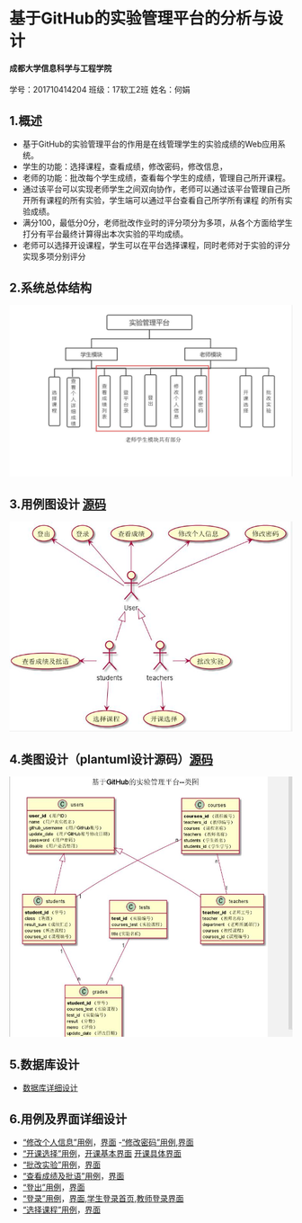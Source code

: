 # 基于GitHub的实验管理平台的分析与设计
#### 成都大学信息科学与工程学院
学号：201710414204 班级：17软工2班 姓名：何娟

##  1.概述
- 基于GitHub的实验管理平台的作用是在线管理学生的实验成绩的Web应用系统。
- 学生的功能：选择课程，查看成绩，修改密码，修改信息，
- 老师的功能：批改每个学生成绩，查看每个学生的成绩，管理自己所开课程。
- 通过该平台可以实现老师学生之间双向协作，老师可以通过该平台管理自己所开所有课程的所有实验，学生端可以通过平台查看自己所学所有课程
的所有实验成绩。
- 满分100，最低分0分，老师批改作业时的评分项分为多项，从各个方面给学生打分有平台最终计算得出本次实验的平均成绩。
- 老师可以选择开设课程，学生可以在平台选择课程，同时老师对于实验的评分实现多项分别评分

## 2.系统总体结构
![结构图修正](./img/结构图.jpg)
## 3.用例图设计 [源码](puml/用例图.puml)
![用例图](./img/用例图.jpg)
## 4.类图设计（plantuml设计源码）[源码](puml/类图.puml)
![类图](./img/类图.jpg)
## 5.数据库设计
- [数据库详细设计](用例/数据库设计.md)

## 6.用例及界面详细设计
- [“修改个人信息”用例](用例/修改个人信息.md)，[界面](https://eternity-hj.github.io/is_analysis_pages/test6/ui/start.html#g=1&p=%E4%BF%AE%E6%94%B9%E4%B8%AA%E4%BA%BA%E4%BF%A1%E6%81%AF)
-[“修改密码”用例](用例/修改密码.md),[界面](https://eternity-hj.github.io/is_analysis_pages/test6/ui/start.html#g=1&p=%E4%BF%AE%E6%94%B9%E5%AF%86%E7%A0%81)
- [“开课选择”用例](用例/开课选择.md)，[开课基本界面](https://eternity-hj.github.io/is_analysis_pages/test6/ui/start.html#g=1&p=%E8%80%81%E5%B8%88%E5%BC%80%E8%AF%BE%E9%80%89%E6%8B%A9) [开课具体界面](https://eternity-hj.github.io/is_analysis_pages/test6/ui/start.html#g=1&p=%E6%B7%BB%E5%8A%A0%E8%AF%BE%E7%A8%8B)
- [“批改实验”用例](用例/批改实验.md)，[界面](https://eternity-hj.github.io/is_analysis_pages/test6/ui/start.html#g=1&p=%E6%89%B9%E6%94%B9%E6%88%90%E7%BB%A9%E9%A1%B5%E9%9D%A2)
- [“查看成绩及批语”用例](用例/查看成绩及批语.md)，[界面](https://eternity-hj.github.io/is_analysis_pages/test6/ui/start.html#g=1&p=%E6%9F%A5%E7%9C%8B%E6%88%90%E7%BB%A9%E5%8F%8A%E6%89%B9%E8%AF%AD)
- [“登出”用例](用例/登出.md)，[界面](https://eternity-hj.github.io/is_analysis_pages/test6/ui/start.html#g=1&p=%E7%99%BB%E5%BD%95%E9%A1%B5%E9%9D%A2)
- [“登录”用例](用例/登录.md)，[界面](https://eternity-hj.github.io/is_analysis_pages/test6/ui/start.html#g=1&p=%E7%99%BB%E5%BD%95%E9%A1%B5%E9%9D%A2),[学生登录首页](https://eternity-hj.github.io/is_analysis_pages/test6/ui/start.html#g=1&p=%E5%AD%A6%E7%94%9F%E7%99%BB%E5%BD%95%E9%A6%96%E9%A1%B5),[教师登录界面](https://eternity-hj.github.io/is_analysis_pages/test6/ui/start.html#g=1&p=%E8%80%81%E5%B8%88%E5%BC%80%E8%AF%BE%E9%80%89%E6%8B%A9)
- [“选择课程”用例](用例/选择课程.md)，[界面](https://eternity-hj.github.io/is_analysis_pages/test6/ui/start.html#g=1&p=%E5%AD%A6%E7%94%9F%E9%80%89%E8%AF%BE%E6%93%8D%E4%BD%9C)

